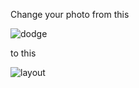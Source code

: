 Change your photo from this

![dodge](https://github.com/sadra7899/Gray-Photo/assets/160615857/f163b350-8f9a-455e-a948-082e29d6b48a)

to this

![layout](https://github.com/sadra7899/Gray-Photo/assets/160615857/a50c0f4d-d4c9-4785-85c5-c47696caec42)
